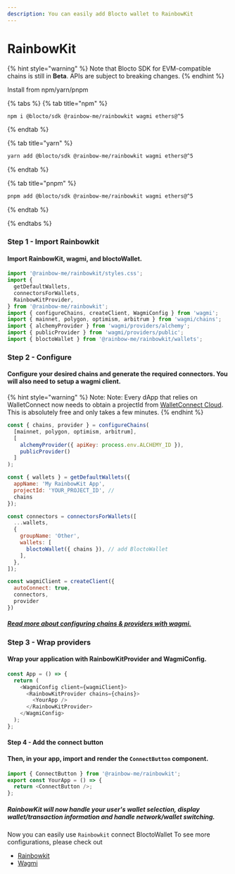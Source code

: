 ```yaml
---
description: You can easily add Blocto wallet to RainbowKit
---
```


# RainbowKit

{% hint style="warning" %}
Note that Blocto SDK for EVM-compatible chains is still in **Beta**. APIs are subject to breaking changes.
{% endhint %}

Install from npm/yarn/pnpm

{% tabs %}
{% tab title="npm" %}
```bash
npm i @blocto/sdk @rainbow-me/rainbowkit wagmi ethers@^5
```
{% endtab %}

{% tab title="yarn" %}
```bash
yarn add @blocto/sdk @rainbow-me/rainbowkit wagmi ethers@^5
```
{% endtab %}

{% tab title="pnpm" %}
```bash
pnpm add @blocto/sdk @rainbow-me/rainbowkit wagmi ethers@^5
```
{% endtab %}

{% endtabs %}
### Step 1 - Import Rainbowkit

#### Import RainbowKit, wagmi, and bloctoWallet.

```javascript
import '@rainbow-me/rainbowkit/styles.css';
import {
  getDefaultWallets,
  connectorsForWallets,
  RainbowKitProvider,
} from '@rainbow-me/rainbowkit';
import { configureChains, createClient, WagmiConfig } from 'wagmi';
import { mainnet, polygon, optimism, arbitrum } from 'wagmi/chains';
import { alchemyProvider } from 'wagmi/providers/alchemy';
import { publicProvider } from 'wagmi/providers/public';
import { bloctoWallet } from '@rainbow-me/rainbowkit/wallets';
```

### Step 2 - Configure 

#### Configure your desired chains and generate the required connectors. You will also need to setup a wagmi client.
{% hint style="warning" %}
Note: Note: Every dApp that relies on WalletConnect now needs to obtain a projectId from [WalletConnect Cloud](https://cloud.walletconnect.com/sign-in). This is absolutely free and only takes a few minutes.
{% endhint %}


```javascript
const { chains, provider } = configureChains(
  [mainnet, polygon, optimism, arbitrum], 
  [
    alchemyProvider({ apiKey: process.env.ALCHEMY_ID }),
    publicProvider()
  ]
);

const { wallets } = getDefaultWallets({
  appName: 'My RainbowKit App',
  projectId: 'YOUR_PROJECT_ID', // 
  chains
});

const connectors = connectorsForWallets([
  ...wallets,
  {
    groupName: 'Other',
    wallets: [
      bloctoWallet({ chains }), // add BloctoWallet
    ],
  },
]);

const wagmiClient = createClient({
  autoConnect: true,
  connectors,
  provider
})
```

##### [Read more about configuring chains & providers with wagmi.](https://wagmi.sh/react/providers/configuring-chains)

### Step 3 - Wrap providers

#### Wrap your application with RainbowKitProvider and WagmiConfig.

```javascript
const App = () => {
  return (
    <WagmiConfig client={wagmiClient}>
      <RainbowKitProvider chains={chains}>
        <YourApp />
      </RainbowKitProvider>
    </WagmiConfig>
  );
};
```

#### Step 4 - Add the connect button

#### Then, in your app, import and render the ```ConnectButton``` component.

```javascript
import { ConnectButton } from '@rainbow-me/rainbowkit';
export const YourApp = () => {
  return <ConnectButton />;
};
```
##### RainbowKit will now handle your user's wallet selection, display wallet/transaction information and handle network/wallet switching.

Now you can easily use `Rainbowkit` connect BloctoWallet To see more configurations, please check out

* [Rainbowkit](https://www.rainbowkit.com/docs/installation#wrap-providers)
* [Wagmi](https://wagmi.sh/react/getting-started)
